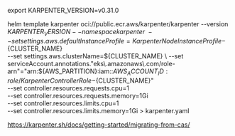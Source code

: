 export KARPENTER_VERSION=v0.31.0

helm template karpenter oci://public.ecr.aws/karpenter/karpenter --version ${KARPENTER_VERSION} --namespace karpenter \
    --set settings.aws.defaultInstanceProfile=KarpenterNodeInstanceProfile-${CLUSTER_NAME} \
    --set settings.aws.clusterName=${CLUSTER_NAME} \
    --set serviceAccount.annotations."eks\.amazonaws\.com/role-arn"="arn:${AWS_PARTITION}:iam::${AWS_ACCOUNT_ID}:role/KarpenterControllerRole-${CLUSTER_NAME}" \
    --set controller.resources.requests.cpu=1 \
    --set controller.resources.requests.memory=1Gi \
    --set controller.resources.limits.cpu=1 \
    --set controller.resources.limits.memory=1Gi > karpenter.yaml


https://karpenter.sh/docs/getting-started/migrating-from-cas/